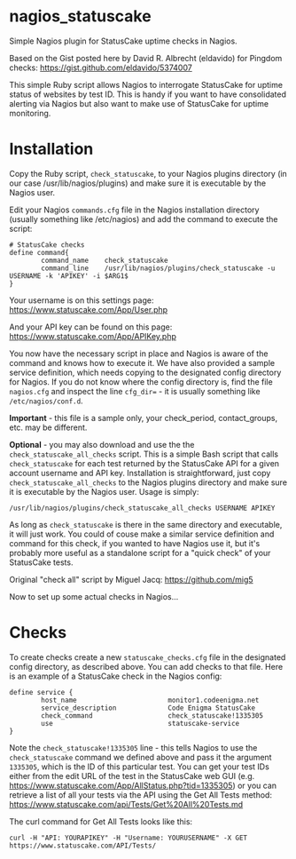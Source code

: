 # nagios_statuscake
Simple Nagios plugin for StatusCake uptime checks in Nagios.

Based on the Gist posted here by David R. Albrecht (eldavido) for Pingdom checks:
https://gist.github.com/eldavido/5374007

This simple Ruby script allows Nagios to interrogate StatusCake for uptime status of websites by test ID. This is handy if you want to have consolidated alerting via Nagios but also want to make use of StatusCake for uptime monitoring.

# Installation
Copy the Ruby script, `check_statuscake`, to your Nagios plugins directory (in our case /usr/lib/nagios/plugins) and make sure it is executable by the Nagios user.

Edit your Nagios `commands.cfg` file in the Nagios installation directory (usually something like /etc/nagios) and add the command to execute the script:

```
# StatusCake checks
define command{
        command_name    check_statuscake
        command_line    /usr/lib/nagios/plugins/check_statuscake -u USERNAME -k 'APIKEY' -i $ARG1$
}
```

Your username is on this settings page: https://www.statuscake.com/App/User.php

And your API key can be found on this page: https://www.statuscake.com/App/APIKey.php

You now have the necessary script in place and Nagios is aware of the command and knows how to execute it. We have also provided a sample service definition, which needs copying to the designated config directory for Nagios. If you do not know where the config directory is, find the file `nagios.cfg` and inspect the line `cfg_dir=` - it is usually something like `/etc/nagios/conf.d`.

**Important** - this file is a sample only, your check_period, contact_groups, etc. may be different.

**Optional** - you may also download and use the the `check_statuscake_all_checks` script. This is a simple Bash script that calls `check_statuscake` for each test returned by the StatusCake API for a given account username and API key. Installation is straightforward, just copy `check_statuscake_all_checks` to the Nagios plugins directory and make sure it is executable by the Nagios user. Usage is simply:

```
/usr/lib/nagios/plugins/check_statuscake_all_checks USERNAME APIKEY
```

As long as `check_statuscake` is there in the same directory and executable, it will just work. You could of couse make a similar service definition and command for this check, if you wanted to have Nagios use it, but it's probably more useful as a standalone script for a "quick check" of your StatusCake tests.

Original "check all" script by Miguel Jacq:
https://github.com/mig5

Now to set up some actual checks in Nagios...

# Checks
To create checks create a new `statuscake_checks.cfg` file in the designated config directory, as described above. You can add checks to that file. Here is an example of a StatusCake check in the Nagios config:

```
define service {
        host_name                       monitor1.codeenigma.net
        service_description             Code Enigma StatusCake
        check_command                   check_statuscake!1335305
        use                             statuscake-service
}
```

Note the `check_statuscake!1335305` line - this tells Nagios to use the `check_statuscake` command we defined above and pass it the argument `1335305`, which is the ID of this particular test. You can get your test IDs either from the edit URL of the test in the StatusCake web GUI (e.g. https://www.statuscake.com/App/AllStatus.php?tid=1335305) or you can retrieve a list of all your tests via the API using the Get All Tests method: https://www.statuscake.com/api/Tests/Get%20All%20Tests.md

The curl command for Get All Tests looks like this:

`curl -H "API: YOURAPIKEY" -H "Username: YOURUSERNAME" -X GET https://www.statuscake.com/API/Tests/`
